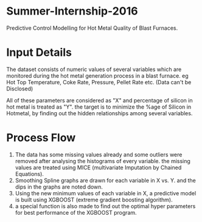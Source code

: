 # Summer-Internship-2016
Predictive Control Modelling for Hot Metal Quality of Blast Furnaces.

# Input Details 

The dataset consists of numeric values of several variables which are monitored during the hot metal generation process in a blast furnace. eg Hot Top Temperature, Coke Rate, Pressure, Pellet Rate etc. (Data can't be Disclosed)

All of these parameters are considered as "X" and percentage of silicon in hot metal is treated as "Y". the target is to minimize the %age of Silicon in Hotmetal, by finding out the hidden relationships among several variables.

# Process Flow

1. The data has some missing values already and some outliers were removed after analysing the histograms of every variable. the missing values are treated using MICE (multivariate Imputation by Chained Equations).
2. Smoothing Spline graphs are drawn for each variable in X vs. Y. and the dips in the graphs are noted down.
3. Using the new minimum values of each variable in X, a predictive model is built using XGBOOST (extreme gradient boosting algorithm).
4. a special function is also made to find out the optimal hyper parameters for best performance of the XGBOOST program.
